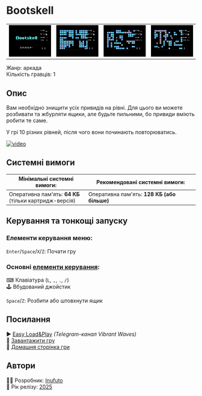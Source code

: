 # Bootskell

| | | | |
| --- | --- | --- | --- |
|![screen1](screenshots/scrn_bootskell_01.png)|![screen2](screenshots/scrn_bootskell_02.png)|![screen3](screenshots/scrn_bootskell_03.png)|![screen4](screenshots/scrn_bootskell_04.png)|

Жанр: аркада  
Кількість гравців: 1

## Опис

Вам необхідно знищити усіх привидів на рівні. Для цього ви можете розбивати та жбурляти ящики, але будьте пильними, бо привиди вміють робити те саме.  

У грі 10 різних рівней, після чого вони починають повторюватись.

[![video](https://img.youtube.com/vi/swe_2sHXNDA/0.jpg)](https://www.youtube.com/watch?v=swe_2sHXNDA)

## Системні вимоги

|Мінімальні системні вимоги:|Рекомендовані системні вимоги:|
|---------------------------|------------------------------|
|Оперативна пам'ять: **64 КБ**<br>(тільки картридж-версія)|Оперативна пам'ять: **128 КБ (або більше)**|  

## Керування та тонкощі запуску
### Елементи керування меню:

`Enter`/`Space`/`X`/`Z`: Почати гру  

### Основні [елементи керування](../controllers.md):
⌨ Клавіатура (`L`, `,`, `.`, `/`)  
🕹 Вбудований джойстик  

`Space`/`Z`: Розбити або штовхнути ящик

## Посилання

▶ [Easy Load&Play](https://t.me/EP128k_Load_n_Play/793) *(Telegram-канал Vibrant Waves)*  
💾 [Завантажити гру]()  
🏡 [Домашня сторінка гри](http://inufuto.web.fc2.com/8bit/bootskell/#ep64)

## Автори
👨‍💻 Розробник: [Inufuto](../../community/inufuto.md)  
📅 Рік релізу: [2025](../release_years/2025.md)  